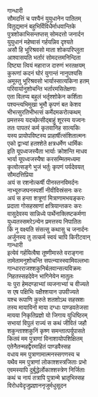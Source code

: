 गान्धारी  
सौमदत्तिं च पश्यैनं युयुधानेन पातितम्  
वितुद्यमानं बहुभिर्विविधैर्माधवान्तिके  
पुत्रशोकाभिसन्तप्तस् सोमदत्तो जनार्दन  
युयुधानं महेष्वासं गर्हयन्निव दृश्यते  
असौ हि भूरिश्रवसो माता शोकपरिप्लुता  
आश्वासयति भर्तारं सोमदत्तमनिन्दिता  
दिष्ट्या त्वियं महाराज दारुणं भरतक्षयम्  
कुरूणां कदनं घोरं युगान्तं नानुपश्यसि  
अमूस्तु भूरिश्रवसो भार्यास्सात्यकिना हतम्  
परिवार्यानुशोचन्ति भर्तारमसितेक्षणाः  
एता विलप्य बहुलं भर्तृश्शोकेन कर्शिताः  
पश्यन्त्यभिमुखा भूमौ कृपणं बत केशव  
भीभत्सुरतिभीभत्सं कर्मेदमकरोत्कथम्  
प्रमत्तस्य यदच्छेत्सीद्बाहुं शूरस्य यज्वनः  
ततः पापतरं कर्म कृतवानिह सात्यकिः  
यस्य प्रायोपविष्टस्य प्राहार्षीत्संशितात्मनः  
एको द्वाभ्यां हतश्शेते क्षत्रधर्मेण धार्मिकः  
इति यूपध्वजस्यैता भार्याः क्रोशन्ति माधव  
भार्या यूपध्वजस्यैषा करसम्मितमध्यमा  
कृत्वोत्सङ्गे भुजं भर्तुः कृपणं पर्यदेवयत्  
सौमदत्तिप्रिया  
अयं स रशनोत्कर्षी पीनस्तनविमर्दनः  
नाभ्यूरुजघनस्पर्शी नीवीविस्रंसनः करः  
अयं स हन्ता शत्रूणां मित्राणामभयङ्करः  
प्रदाता गोसहस्राणां क्षत्रियान्तकरः करः  
वासुदेवस्य सान्निध्ये पार्थेनाक्लिष्टकर्मणा  
युध्यतस्समरेऽन्येन प्रमत्तस्य निपातितः  
किं नु वक्ष्यति संसत्सु कथासु च जनार्दनः  
अर्जुनस्य तु तत्कर्म स्वयं चापि किरीटवान्  
गान्धारी  
इत्येवं गर्हयित्वैषा तूष्णीमास्ते वराङ्गना  
तामेतामनुशोचन्ति सपत्न्यास्स्वामिवल्लभाः  
गान्धारराजश्शकुनिर्बलवान्सत्यविक्रमः  
निहतस्सहदेवेन भागिनेयेन मातुलः  
यः पुरा हेमदण्डाभ्यां व्यजनाभ्यां च वीज्यते  
स एष पक्षिभिः पक्षैश्शयान उपवीज्यते  
यश्च रूपाणि कुरुते शतशोऽथ सहस्रशः  
तस्य मायाविनो माया दग्धाः पाण्डवतेजसा  
मायया निकृतिप्रज्ञो यो जिगाय युधिष्ठिरम्  
सभायां विपुलं राज्यं स कथं जीवितं जहौ  
शकुन्ताश्शकुनिं कृष्ण समन्तात्पर्युपासते  
कितवं मम पुत्राणां विनाशायोपशिक्षितम्  
एतेनैतन्महद्वैरमाहितं पाण्डवैस्सह  
वधाय मम पुत्राणामात्मनस्सगणस्य च  
यथैव मम पुत्राणां लोकाश्शस्त्रजिताः प्रभो  
एवमस्यापि दुर्बुद्धेर्लोकाश्शस्त्रेण निर्जिताः  
कथं च नायं तत्रापि पुत्रान्मे भ्रातृभिस्सह  
विरोधयेदृजुप्रज्ञाननृजुर्मधुसूदन  
